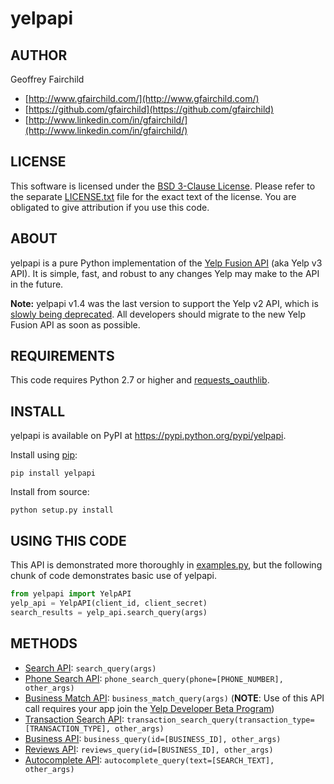 # yelpapi

## AUTHOR
Geoffrey Fairchild
* [http://www.gfairchild.com/](http://www.gfairchild.com/)
* [https://github.com/gfairchild](https://github.com/gfairchild)
* [http://www.linkedin.com/in/gfairchild/](http://www.linkedin.com/in/gfairchild/)

## LICENSE
This software is licensed under the [BSD 3-Clause License](http://opensource.org/licenses/BSD-3-Clause). Please refer to the separate [LICENSE.txt](LICENSE.txt) file for the exact text of the license. You are obligated to give attribution if you use this code.

## ABOUT
yelpapi is a pure Python implementation of the [Yelp Fusion API](https://www.yelp.com/developers/documentation/v3/get_started) (aka Yelp v3 API). It is simple, fast, and robust to any changes Yelp may make to the API in the future.

**Note:** yelpapi v1.4 was the last version to support the Yelp v2 API, which is [slowly being deprecated](https://engineeringblog.yelp.com/2017/02/recent-improvements-to-the-fusion-api.html). All developers should migrate to the new Yelp Fusion API as soon as possible.

## REQUIREMENTS
This code requires Python 2.7 or higher and [requests_oauthlib](https://github.com/requests/requests-oauthlib).

## INSTALL
yelpapi is available on PyPI at https://pypi.python.org/pypi/yelpapi.

Install using [pip](http://www.pip-installer.org/):

    pip install yelpapi

Install from source:

    python setup.py install

## USING THIS CODE
This API is demonstrated more thoroughly in [examples.py](examples/examples.py), but the following chunk of code demonstrates basic use of yelpapi. 

```python
from yelpapi import YelpAPI
yelp_api = YelpAPI(client_id, client_secret)
search_results = yelp_api.search_query(args)
```

## METHODS
* [Search API](https://www.yelp.com/developers/documentation/v3/business_search): `search_query(args)`
* [Phone Search API](https://www.yelp.com/developers/documentation/v3/business_search_phone): `phone_search_query(phone=[PHONE_NUMBER], other_args)`
* [Business Match API](https://www.yelp.com/developers/documentation/v3/business_match): `business_match_query(args)` (**NOTE**: Use of this API call requires your app join the [Yelp Developer Beta Program](https://www.yelp.com/developers/v3/manage_app))
* [Transaction Search API](https://www.yelp.com/developers/documentation/v3/transactions_search): `transaction_search_query(transaction_type=[TRANSACTION_TYPE], other_args)`
* [Business API](https://www.yelp.com/developers/documentation/v3/business): `business_query(id=[BUSINESS_ID], other_args)`
* [Reviews API](https://www.yelp.com/developers/documentation/v3/business_reviews): `reviews_query(id=[BUSINESS_ID], other_args)`
* [Autocomplete API](https://www.yelp.com/developers/documentation/v3/autocomplete): `autocomplete_query(text=[SEARCH_TEXT], other_args)`
